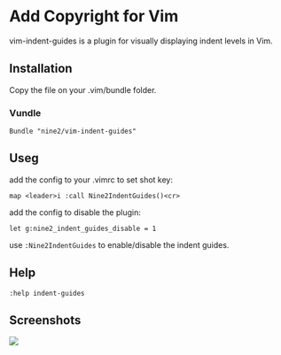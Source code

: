 # Add Copyright for Vim

vim-indent-guides is a plugin for visually displaying indent levels in Vim.

## Installation

Copy the file on your .vim/bundle folder.

### Vundle

```
Bundle "nine2/vim-indent-guides"
```

## Useg

add the config to your .vimrc to set shot key:

```
map <leader>i :call Nine2IndentGuides()<cr>
```

add the config to disable the plugin:

```
let g:nine2_indent_guides_disable = 1
```

use `:Nine2IndentGuides` to enable/disable the indent guides.

## Help
`:help indent-guides`

## Screenshots
![](./plugin/pic.jpg)

